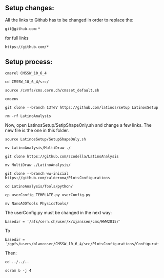 ## Setup changes:

All the links to Github has to be changed in order to replace the:

```git@github.com:*```

 for full links 
 
 ```https://github.com/*```


## Setup process:

```
cmsrel CMSSW_10_6_4

cd CMSSW_10_6_4/src/

source /cvmfs/cms.cern.ch/cmsset_default.sh

cmsenv

git clone --branch 13TeV https://github.com/latinos/setup LatinosSetup

rm -rf LatinoAnalysis
```

Now, open LatinosSetup/SetipShapeOnly.sh and change a few links. The new file is the one in this folder.

```
source LatinosSetup/SetupShapeOnly.sh

mv LatinoAnalysis/MultiDraw ./

git clone https://github.com/scodella/LatinoAnalysis

mv MultiDraw ./LatinoAnalysis/

git clone --branch ww-inicial https://github.com/calderona/PlotsConfigurations

cd LatinoAnalysis/Tools/python/

cp userConfig_TEMPLATE.py userConfig.py

mv NanoAODTools PhysicsTools/

```
The userConfig.py must be changed in the next way:

```
basedir = '/afs/cern.ch/user/x/xjanssen/cms/HWW2015/'
```
To
```
basedir = '/gpfs/users/blancoser/CMSSW_10_6_4/src/PlotsConfigurations/Configurations/WW/Full2026_v6/'
```

Then:

``` 
cd ../../..

scram b -j 4

```
